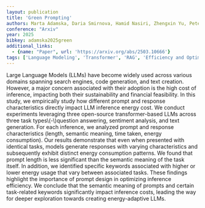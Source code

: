 ```yaml
---
layout: publication
title: 'Green Prompting'
authors: Marta Adamska, Daria Smirnova, Hamid Nasiri, Zhengxin Yu, Peter Garraghan
conference: "Arxiv"
year: 2025
bibkey: adamska2025green
additional_links:
  - {name: "Paper", url: 'https://arxiv.org/abs/2503.10666'}
tags: ['Language Modeling', 'Transformer', 'RAG', 'Efficiency and Optimization', 'Model Architecture', 'Applications', 'Fine-Tuning', 'Prompting', 'Pretraining Methods']
---
```

Large Language Models (LLMs) have become widely used across various domains
spanning search engines, code generation, and text creation. However, a major
concern associated with their adoption is the high cost of inference, impacting
both their sustainability and financial feasibility. In this study, we
empirically study how different prompt and response characteristics directly
impact LLM inference energy cost. We conduct experiments leveraging three
open-source transformer-based LLMs across three task types\\(-\\)question
answering, sentiment analysis, and text generation. For each inference, we
analyzed prompt and response characteristics (length, semantic meaning, time
taken, energy consumption). Our results demonstrate that even when presented
with identical tasks, models generate responses with varying characteristics
and subsequently exhibit distinct energy consumption patterns. We found that
prompt length is less significant than the semantic meaning of the task itself.
In addition, we identified specific keywords associated with higher or lower
energy usage that vary between associated tasks. These findings highlight the
importance of prompt design in optimizing inference efficiency. We conclude
that the semantic meaning of prompts and certain task-related keywords
significantly impact inference costs, leading the way for deeper exploration
towards creating energy-adaptive LLMs.
